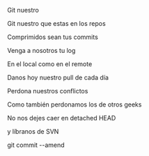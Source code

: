 Git nuestro 

Git nuestro que estas en los repos 

Comprimidos sean tus commits 

Venga a nosotros tu log 

En el local como en el remote 

Danos hoy nuestro pull de cada día 

Perdona nuestros conflictos 

Como también perdonamos los de otros geeks 

No nos dejes caer en detached HEAD 

y líbranos de SVN 

git commit --amend
